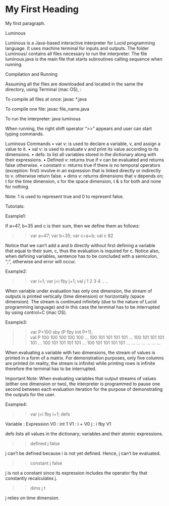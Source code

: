 <!DOCTYPE html>
<html>
<head>
<title>Page Title</title>
</head>
<body>

<h1>My First Heading</h1>
<p>My first paragraph.</p>

</body>
</html>

Luminous

Luminous is a Java-based interactive interpreter for Lucid programming language. It uses machine terminal for inputs and outputs. The folder Luminous/ contains all files necessary to run the interpreter. The file luminous.java is the main file that starts subroutines calling sequence when running. 


Compilation and Running 

Assuming all the files are downloaded and located in the same the directory, using Terminal (mac OS), : 

To compile all files at once:
javac *.java

To compile one file:
javac file_name.java

To run the interpreter: 
java luminous

When running, the right shift operator “>>” appears and user can start typing commands.

Luminous Commands
•	var v: is used to declare a variable, v, and assign a value to it. 
•	val v: is used to evaluate v and print its value according to its dimensions. 
•	defs: to list all variables stored in the dictionary along with their expressions. 
•	Defined v: returns true if v can be evaluated and returns false otherwise. 
•	constant v: returns true if there is no temporal operators (exception: first) involve in an expression that is linked directly or indirectly to v. otherwise return false.
•	dims v: returns dimensions that v depends on; t for the time dimension, s for the space dimension, t & s for both and none for nothing. 

Note: 1 is used to represent true and 0 to represent false. 


Tutorials:

Example1:

If a=47, b=35 and c is their sum, then we define them as follows:
>> var a=47;
>> var b=35;
>> var c=a+b;
>> val c
82

Notice that we can’t add a and b directly without first defining a variable that equal to their sum, c, thus the evaluation is inquired for c. Notice also, when defining variables, sentence has to be concluded with a semicolon, “;”, otherwise and error will occur. 


Example2:
>> var i=1;
>> var j=i fby j+1;
>> val j
1 
2 
3 
4
..
..

When variable under evaluation has only one dimension, the stream of outputs is printed vertically (time dimension) or horizontally (space dimension). The stream is continued infinitely (due to the nature of Lucid programming language) and in this case the terminal has to be interrupted by using control+C (mac OS).

Example3:
>> var P=100 sby (P fby init P+1);  
>> val P
100 100 100 100 100 ...
100 101 101 101 101 ...
100 101 101 101 101 ...
100 101 101 101 101 ...
100 101 101 101 101 ...
... ... ... ...
... ...

When evaluating a variable with two dimensions, the stream of values is printed in a form of a matrix. For demonstration purposes, only five columns are printed (in reality, the stream is infinite) while printing rows is infinite therefore the terminal has to be interrupted. 

Important Note: 
When evaluating variables that output streams of values (either one dimension or two), the interpreter is programmed to pause one second between each evaluation iteration for the purpose of demonstrating the outputs for the user. 

Example4:
>> var j=i fby i+1;
>> defs

Variable : Expression
V0 : int 1
V1 : i + V0
j :  i fby V1

defs lists all values in the dictionary; variables and their atomic expressions. 

>> defined j
false

j can’t be defined because i is not yet defined. Hence, j can’t be evaluated. 

>> constant j
false

j is not a constant since its expression includes the operator fby that constantly recalculates j.

>> dims j
t

j relies on time dimension. 
